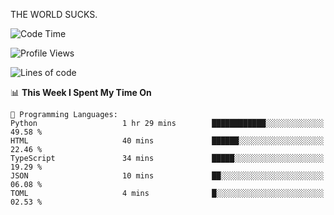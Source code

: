 THE WORLD SUCKS.

<!--START_SECTION:waka-->
![Code Time](http://img.shields.io/badge/Code%20Time-1%2C249%20hrs%2021%20mins-blue)

![Profile Views](http://img.shields.io/badge/Profile%20Views-3-blue)

![Lines of code](https://img.shields.io/badge/From%20Hello%20World%20I%27ve%20Written-1.6%20million%20lines%20of%20code-blue)

📊 **This Week I Spent My Time On** 

```text
💬 Programming Languages: 
Python                   1 hr 29 mins        ████████████░░░░░░░░░░░░░   49.58 % 
HTML                     40 mins             ██████░░░░░░░░░░░░░░░░░░░   22.46 % 
TypeScript               34 mins             █████░░░░░░░░░░░░░░░░░░░░   19.29 % 
JSON                     10 mins             ██░░░░░░░░░░░░░░░░░░░░░░░   06.08 % 
TOML                     4 mins              █░░░░░░░░░░░░░░░░░░░░░░░░   02.53 % 
```


<!--END_SECTION:waka-->
